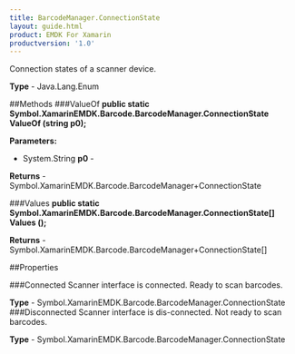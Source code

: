 ```yaml
---
title: BarcodeManager.ConnectionState
layout: guide.html
product: EMDK For Xamarin
productversion: '1.0'
---
```

Connection states of a scanner device.

**Type** - Java.Lang.Enum

##Methods
###ValueOf
**public static Symbol.XamarinEMDK.Barcode.BarcodeManager.ConnectionState ValueOf (string p0);**


        

**Parameters:** 

* System.String **p0** - 
        

**Returns** - Symbol.XamarinEMDK.Barcode.BarcodeManager+ConnectionState

###Values
**public static Symbol.XamarinEMDK.Barcode.BarcodeManager.ConnectionState[] Values ();**


        


**Returns** - Symbol.XamarinEMDK.Barcode.BarcodeManager+ConnectionState[]

##Properties

###Connected
Scanner interface is connected. Ready to scan barcodes.

**Type** - Symbol.XamarinEMDK.Barcode.BarcodeManager.ConnectionState
###Disconnected
Scanner interface is dis-connected. Not ready to scan barcodes.

**Type** - Symbol.XamarinEMDK.Barcode.BarcodeManager.ConnectionState












